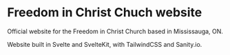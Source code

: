 # Freedom in Christ Chuch website

Official website for the Freedom in Christ Church based in Mississauga, ON.

Website built in Svelte and SvelteKit, with TailwindCSS and Sanity.io.